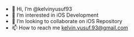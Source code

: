 - 👋 Hi, I’m @kelvinyusuf93
- 👀 I’m interested in iOS Development
- 💞️ I’m looking to collaborate on iOS Repository
- 📫 How to reach me kelvin.yusuf.93@gmail.com
